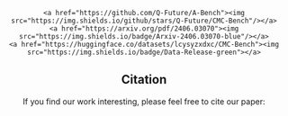 <div align="center">
    
    
 <div>


    <a href="https://github.com/Q-Future/A-Bench"><img src="https://img.shields.io/github/stars/Q-Future/CMC-Bench"/></a>
    <a href="https://arxiv.org/pdf/2406.03070"><img src="https://img.shields.io/badge/Arxiv-2406.03070-blue"/></a>
    <a href="https://huggingface.co/datasets/lcysyzxdxc/CMC-Bench"><img src="https://img.shields.io/badge/Data-Release-green"></a>
   </div>

  
## Citation

If you find our work interesting, please feel free to cite our paper:

```bibtex

```
